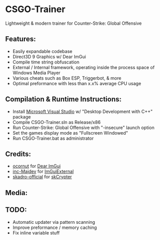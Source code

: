 # CSGO-Trainer
Lightweight & modern trainer for Counter-Strike: Global Offensive

## Features:
* Easily expandable codebase
* Direct3D 9 Graphics w/ Dear ImGui
* Compile time string obfuscation
* External / Internal framework, operating inside the process space of Windows Media Player
* Various cheats such as Box ESP, Triggerbot, & more
* Optimal preformance with less than x.x% average CPU usage

## Compilation & Runtime Instructions:
* Install [Microsoft Visual Studio](https://visualstudio.microsoft.com/vs/community/) w/ "Desktop Development with C++" package
* Compile CSGO-Trainer.sln as Release/x86
* Run Counter-Strike: Global Offensive with "-insecure" launch option
* Set the games display mode as "Fullscreen Windowed"
* Run CSGO-Trainer.bat as administrator

## Credits:
* [ocornut](https://github.com/ocornut) for [Dear ImGui](https://github.com/ocornut/imgui)
* [inc-Majdev](https://github.com/inc-Majdev) for [ImGuiExternal](https://www.unknowncheats.me/forum/d3d-tutorials-and-source/457308-imgui-external.html)
* [skadro-official](https://github.com/skadro-official) for [skCrypter](https://github.com/skadro-official/skCrypter)

## Media:

## TODO:
* Automatic updater via pattern scanning
* Improve preformance / memory caching
* Fix inline variable stuff